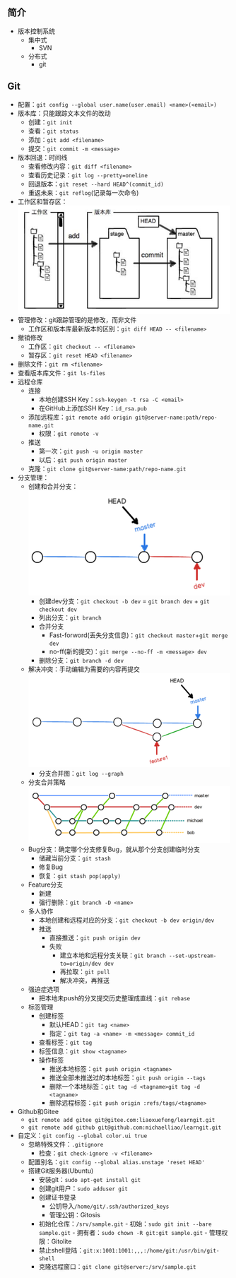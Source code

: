 ## 简介
- 版本控制系统
    - 集中式
        - SVN
    - 分布式
        - git
## Git
- 配置：`git config --global user.name(user.email) <name>(<email>)` 
- 版本库：只能跟踪文本文件的改动
    - 创建：`git init`
    - 查看：`git status`
    - 添加：`git add <filename>`
    - 提交：`git commit -m <message>`
- 版本回退：时间线
    - 查看修改内容：`git diff <filename>`
    - 查看历史记录：`git log --pretty=oneline`
    - 回退版本：`git reset --hard HEAD^(commit_id)`
    - 重返未来：`git reflog`(记录每一次命令)
- 工作区和暂存区：![暂存区](./PNG/stage.PNG)
- 管理修改：git跟踪管理的是修改，而非文件
    - 工作区和版本库最新版本的区别：`git diff HEAD -- <filename>`
- 撤销修改
    - 工作区：`git checkout -- <filename>`
    - 暂存区：`git reset HEAD <filename>`
- 删除文件：`git rm <filename>`
- 查看版本库文件：`git ls-files`
- 远程仓库
    - 连接
        - 本地创建SSH Key：`ssh-keygen -t rsa -C <email>`
        - 在GitHub上添加SSH Key：`id_rsa.pub`
    - 添加远程库：`git remote add origin git@server-name:path/repo-name.git`
        - 权限：`git remote -v`
    - 推送
        - 第一次：`git push -u origin master`
        - 以后：`git push origin master`
    - 克隆：`git clone git@server-name:path/repo-name.git`
- 分支管理：
    - 创建和合并分支：![分支](./PNG/dev.PNG)
        - 创建dev分支：`git checkout -b dev` = `git branch dev` + `git checkout dev`
        - 列出分支：`git branch`
        - 合并分支
            - Fast-forword(丢失分支信息)：`git checkout master`+`git merge dev`
            - no-ff(新的提交)：`git merge --no-ff -m <message> dev`
        - 删除分支：`git branch -d dev`
    - 解决冲突：手动编辑为需要的内容再提交 ![冲突](./PNG/conflict.PNG)
        - 分支合并图：`git log --graph`
    - 分支合并策略 ![策略](./PNG/merge.PNG)
    - Bug分支：确定哪个分支修复Bug，就从那个分支创建临时分支
        - 储藏当前分支：`git stash`
        - 修复Bug
        - 恢复：`git stash pop(apply)`
    - Feature分支
        - 新建
        - 强行删除：`git branch -D <name>`
    - 多人协作
        - 本地创建和远程对应的分支：`git checkout -b dev origin/dev`
        - 推送
            - 直接推送：`git push origin dev`
            - 失败
                - 建立本地和远程分支关联：`git branch --set-upstream-to=origin/dev dev`
                - 再拉取：`git pull`
                - 解决冲突，再推送
    - 强迫症选项
        - 把本地未push的分叉提交历史整理成直线：`git rebase`
    - 标签管理
        - 创建标签
            - 默认HEAD：`git tag <name>`
            - 指定：`git tag -a <name> -m <message> commit_id`
        - 查看标签：`git tag`
        - 标签信息：`git show <tagname>`
        - 操作标签
            - 推送本地标签：`git push origin <tagname>`
            - 推送全部未推送过的本地标签：`git push origin --tags`
            - 删除一个本地标签：`git tag -d <tagname>git tag -d <tagname>`
            - 删除远程标签：`git push origin :refs/tags/<tagname>`
- Github和Gitee
    - `git remote add gitee git@gitee.com:liaoxuefeng/learngit.git`
    - `git remote add github git@github.com:michaelliao/learngit.git`
- 自定义：`git config --global color.ui true`
    - 忽略特殊文件：`.gitignore`
        - 检查：`git check-ignore -v <filename>`
    - 配置别名：`git config --global alias.unstage 'reset HEAD'`
    - 搭建Git服务器(Ubuntu)
        - 安装git：`sudo apt-get install git`
        - 创建git用户：`sudo adduser git`
        - 创建证书登录
            - 公钥导入`/home/git/.ssh/authorized_keys`
            - 管理公钥：Gitosis
        - 初始化仓库：`/srv/sample.git`
              - 初始：`sudo git init --bare sample.git`
              - 拥有者：`sudo chown -R git:git sample.git`
              - 管理权限：Gitolite
        - 禁止shell登陆：`git:x:1001:1001:,,,:/home/git:/usr/bin/git-shell`
        - 克隆远程窗口：`git clone git@server:/srv/sample.git`

